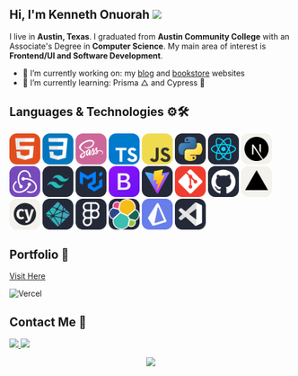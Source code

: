 <h2>Hi, I'm Kenneth Onuorah <img src="https://raw.githubusercontent.com/MartinHeinz/MartinHeinz/master/wave.gif" width="25px"></h2>
<p>
  I live in <strong>Austin, Texas</strong>. I graduated from <strong>Austin Community College</strong> with an Associate's Degree in <strong>Computer Science</strong>. My main area of interest is <strong>Frontend/UI and Software Development</strong>.
</p>

- 🔭 I’m currently working on: my [blog](https://github.com/KennethOnuorah/next-blog-website) and [bookstore](https://github.com/KennethOnuorah/bookworm) websites 
- 🌱 I’m currently learning: Prisma △ and Cypress 🌲

<h2>Languages & Technologies ⚙️🛠️</h2>
<div>
  <img src="https://github.com/tandpfun/skill-icons/blob/main/icons/HTML.svg" width="55px"/>
  <img src="https://github.com/tandpfun/skill-icons/blob/main/icons/CSS.svg" width="55px"/>
  <img src="https://github.com/tandpfun/skill-icons/blob/main/icons/Sass.svg" width="55px"/>
  <img src="https://github.com/tandpfun/skill-icons/blob/main/icons/TypeScript.svg" width="55px"/>
  <img src="https://github.com/tandpfun/skill-icons/blob/main/icons/JavaScript.svg" width="55px"/>
  <img src="https://github.com/tandpfun/skill-icons/blob/main/icons/Python-Dark.svg" width="55px"/>
  <img src="https://github.com/tandpfun/skill-icons/blob/main/icons/React-Dark.svg" width="55px"/>
  <img src="https://github.com/tandpfun/skill-icons/blob/main/icons/NextJS-Light.svg" width="55px"/>
  <img src="https://github.com/tandpfun/skill-icons/blob/main/icons/Redux.svg" width="55px"/>
  <img src="https://github.com/tandpfun/skill-icons/blob/main/icons/TailwindCSS-Dark.svg" width="55px"/>
  <img src="https://github.com/tandpfun/skill-icons/blob/main/icons/MaterialUI-Dark.svg" width="55px"/>
  <img src="https://github.com/tandpfun/skill-icons/blob/main/icons/Bootstrap.svg" width="55px"/>
  <img src="https://github.com/tandpfun/skill-icons/blob/main/icons/Vite-Dark.svg" width="55px"/>
  <img src="https://github.com/tandpfun/skill-icons/blob/main/icons/Git.svg" width="55px"/>
  <img src="https://github.com/tandpfun/skill-icons/blob/main/icons/Github-Dark.svg" width="55px"/>
  <img src="https://github.com/tandpfun/skill-icons/blob/main/icons/Vercel-Light.svg" width="55px"/>
  <img src="https://github.com/tandpfun/skill-icons/blob/main/icons/Cypress-Light.svg" width="55px"/>
  <img src="https://github.com/tandpfun/skill-icons/blob/main/icons/Netlify-Dark.svg" width="55px"/>
  <img src="https://github.com/tandpfun/skill-icons/blob/main/icons/Figma-Dark.svg" width="55px"/>
  <img src="https://github.com/tandpfun/skill-icons/blob/main/icons/Elasticsearch-Dark.svg" width="55px"/>
  <img src="https://github.com/tandpfun/skill-icons/blob/main/icons/Prisma.svg" width="55px"/>
  <img src="https://github.com/tandpfun/skill-icons/blob/main/icons/VSCode-Dark.svg" width="55px"/>
</div>

<h2>Portfolio 💼</h2>
<p>
  <a href="https://kennethonuorah.vercel.app">Visit Here</a>
</p>

![Vercel](https://vercelbadge.vercel.app/api/KennethOnuorah/portfolio-v2?style=flat-square)

<h2>Contact Me 📧</h2>

<p>
  <a href="https://www.linkedin.com/in/kenneth-onuorah-64640419b/">
    <img src="https://img.shields.io/badge/-Kenneth%20Onuorah-blue?style=flat-square&logo=Linkedin&logoColor=white&link=https://www.linkedin.com/in/kenneth-onuorah-64640419b/"/>
  </a>
  <a href="mailto:kenneth4832@gmail.com">
    <img src="https://img.shields.io/badge/-kenneth4832@gmail.com-c14438?style=flat-square&logo=Gmail&logoColor=white&link=mailto:kenneth4832@gmail.com"/>
  </a>
</p>
<p align="center">
  <img src="https://capsule-render.vercel.app/api?type=waving&color=gradient&height=80&section=footer"/>
</p>

<!--
**KennethOnuorah/KennethOnuorah** is a ✨ _special_ ✨ repository because its `README.md` (this file) appears on your GitHub profile.

Here are some ideas to get you started:

- 🔭 I’m currently working on ...
- 🌱 I’m currently learning ...
- 👯 I’m looking to collaborate on ...
- 🤔 I’m looking for help with ...
- 💬 Ask me about ...
- 📫 How to reach me: ...
- 😄 Pronouns: ...
- ⚡ Fun fact: ...
-->
